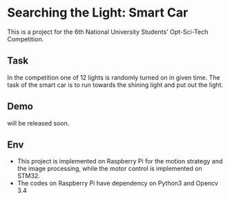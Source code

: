 # Searching the Light: Smart Car

This is a project for the 6th National University Students' Opt-Sci-Tech Competition.


## Task

In the competition one of 12 lights is randomly turned on in given time. The task of the smart car is to run towards the shining light and put out the light.

## Demo

will be released soon.


## Env

- This project is implemented on Raspberry Pi for the motion strategy  and the image processing, while the motor control is implemented on STM32.
- The codes on Raspberry Pi have dependency on Python3 and Opencv 3.4


